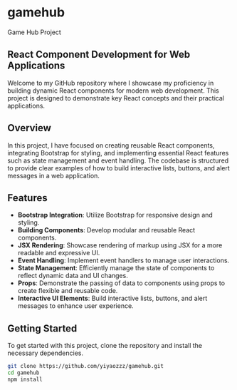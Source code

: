 # gamehub
Game Hub Project

## React Component Development for Web Applications

Welcome to my GitHub repository where I showcase my proficiency in building dynamic React components for modern web development. This project is designed to demonstrate key React concepts and their practical applications.

## Overview

In this project, I have focused on creating reusable React components, integrating Bootstrap for styling, and implementing essential React features such as state management and event handling. The codebase is structured to provide clear examples of how to build interactive lists, buttons, and alert messages in a web application.

## Features

- **Bootstrap Integration**: Utilize Bootstrap for responsive design and styling.
- **Building Components**: Develop modular and reusable React components.
- **JSX Rendering**: Showcase rendering of markup using JSX for a more readable and expressive UI.
- **Event Handling**: Implement event handlers to manage user interactions.
- **State Management**: Efficiently manage the state of components to reflect dynamic data and UI changes.
- **Props**: Demonstrate the passing of data to components using props to create flexible and reusable code.
- **Interactive UI Elements**: Build interactive lists, buttons, and alert messages to enhance user experience.

## Getting Started

To get started with this project, clone the repository and install the necessary dependencies.

```bash
git clone https://github.com/yiyaozzz/gamehub.git
cd gamehub
npm install

